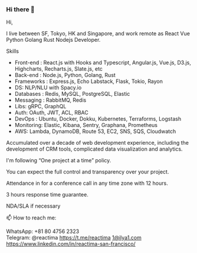 ### Hi there 👋

<!--
**reactima/reactima** is a ✨ _special_ ✨ repository because its `README.md` (this file) appears on your GitHub profile.

Here are some ideas to get you started:

- 🔭 I’m currently working on ...
- 🌱 I’m currently learning ...
- 👯 I’m looking to collaborate on ...
- 🤔 I’m looking for help with ...
- 💬 Ask me about ...
- 📫 How to reach me: ...
- 😄 Pronouns: ...
- ⚡ Fun fact: ...
-->


Hi, 

I live between SF, Tokyo, HK and Singapore, and work remote as React Vue Python Golang Rust Nodejs Developer.

Skills

- Front-end : React.js with Hooks and Typescript, Angular.js, Vue.js, D3.js, Highcharts, Recharts.js, Slate.js, etc
- Back-end : Node.js, Python, Golang, Rust
- Frameworks : Express.js, Echo Labstack, Flask, Tokio, Rayon
- DS: NLP/NLU with Spacy.io
- Databases : Redis, MySQL, PostgreSQL, Elastic
- Messaging : RabbitMQ, Redis
- Libs: gRPC, GraphQL
- Auth: OAuth, JWT, ACL, RBAC
- DevOps : Ubuntu, Docker, Dokku, Kubernetes, Terraforms, Logstash
- Monitoring: Elastic, Kibana, Sentry, Graphana, Prometheus
- AWS: Lambda, DynamoDB, Route 53, EC2, SNS, SQS, Cloudwatch

Accumulated over a decade of web development experience, including the development of CRM tools, complicated data visualization and analytics.

I'm following “One project at a time” policy.

You can expect the full control and transparency over your project.

Attendance in for a conference call in any time zone with 12 hours.

3 hours response time guarantee.

NDA/SLA if necessary

📫 How to reach me:

WhatsApp: +81 80 4756 2323  
Telegram: @reactima
https://t.me/reactima
1@ilya1.com
https://www.linkedin.com/in/reactima-san-francisco/
